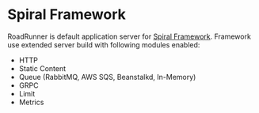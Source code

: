 # Spiral Framework
RoadRunner is default application server for [Spiral Framework](https://github.com/spiral/framework). Framework use extended server build
with following modules enabled:

- HTTP
- Static Content
- Queue (RabbitMQ, AWS SQS, Beanstalkd, In-Memory)
- GRPC
- Limit
- Metrics
